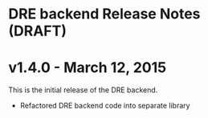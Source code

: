 # DRE backend Release Notes (DRAFT)

# v1.4.0 - March 12, 2015

This is the initial release of the DRE backend.

- Refactored DRE backend code into separate library


